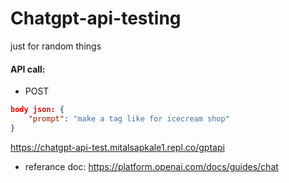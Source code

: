 # Chatgpt-api-testing
just for random things

#### API call: 
- POST
``` json
body json: {
    "prompt": "make a tag like for icecream shop"
}
```
https://chatgpt-api-test.mitalsapkale1.repl.co/gptapi


- referance doc:
https://platform.openai.com/docs/guides/chat
